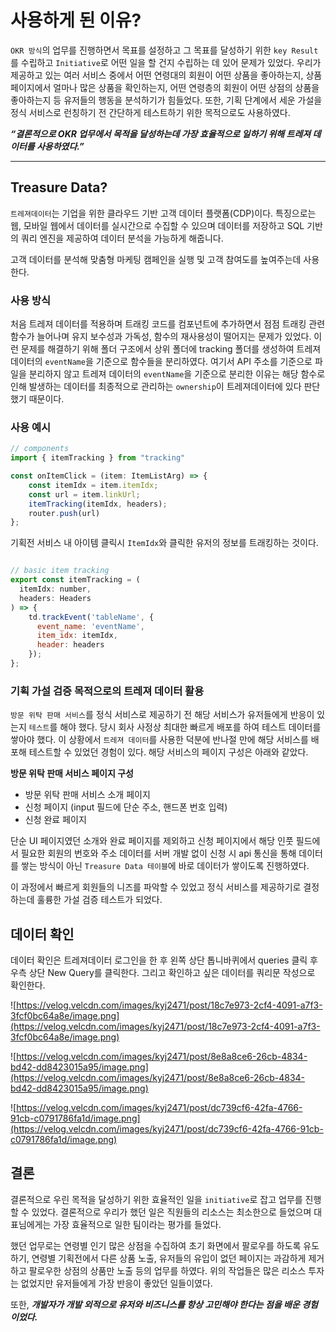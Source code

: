 # 사용하게 된 이유?

`OKR 방식`의 업무를 진행하면서 목표를 설정하고 그 목표를 달성하기 위한 `key Result`를 수립하고 `Initiative`로 어떤 일을 할 건지 수립하는 데 있어 문제가 있었다. 우리가 제공하고 있는 여러 서비스 중에서 어떤 연령대의 회원이 어떤 상품을 좋아하는지, 상품 페이지에서 얼마나 많은 상품을 확인하는지, 어떤 연령층의 회원이 어떤 상점의 상품을 좋아하는지 등 유저들의 행동을 분석하기가 힘들었다. 또한, 기획 단계에서 세운 가설을 정식 서비스로 런칭하기 전 간단하게 테스트하기 위한 목적으로도 사용하였다.

_**“결론적으로 OKR 업무에서 목적을 달성하는데 가장 효율적으로 일하기 위해 트레져 데이터를 사용하였다.”**_

---

## Treasure Data?

`트레져데이터`는 기업을 위한 클라우드 기반 고객 데이터 플랫폼(CDP)이다. 특징으로는 웹, 모바일 웹에서 데이터를 실시간으로 수집할 수 있으며 데이터를 저장하고 SQL 기반의 쿼리 엔진을 제공하여 데이터 분석을 가능하게 해줍니다.

고객 데이터를 분석해 맞춤형 마케팅 캠페인을 실행 및 고객 참여도를 높여주는데 사용한다.

### 사용 방식

처음 트레져 데이터를 적용하며 트래킹 코드를 컴포넌트에 추가하면서 점점 트래킹 관련 함수가 늘어나며 유지 보수성과 가독성, 함수의 재사용성이 떨어지는 문제가 있었다. 이런 문제를 해결하기 위해 폴더 구조에서 상위 폴더에 tracking 폴더를 생성하여 트레져 데이터의 `eventName`을 기준으로 함수들을 분리하였다. 여기서 API 주소를 기준으로 파일을 분리하지 않고 트레져 데이터의 `eventName`을 기준으로 분리한 이유는 해당 함수로 인해 발생하는 데이터를 최종적으로 관리하는 `ownership`이 트레져데이터에 있다 판단했기 때문이다.

### 사용 예시

```jsx
// components
import { itemTracking } from "tracking"

const onItemClick = (item: ItemListArg) => {
    const itemIdx = item.itemIdx;
    const url = item.linkUrl;
    itemTracking(itemIdx, headers);
    router.push(url)
};

```

기획전 서비스 내 아이템 클릭시 `ItemIdx`와 클릭한 유저의 정보를 트래킹하는 것이다.

```jsx

// basic item tracking
export const itemTracking = (
  itemIdx: number,
  headers: Headers
) => {
    td.trackEvent('tableName', {
      event_name: 'eventName',
      item_idx: itemIdx,
      header: headers
    });
};

```

### 기획 가설 검증 목적으로의 트레져 데이터 활용

`방문 위탁 판매 서비스`를 정식 서비스로 제공하기 전 해당 서비스가 유저들에게 반응이 있는지 `테스트`를 해야 했다. 당시 회사 사정상 최대한 빠르게 배포를 하여 테스트 데이터를 쌓아야 했다. 이 상황에서 `트레져 데이터`를 사용한 덕분에 반나절 만에 해당 서비스를 배포해 테스트할 수 있었던 경험이 있다. 해당 서비스의 페이지 구성은 아래와 같았다.

**방문 위탁 판매 서비스 페이지 구성**

- 방문 위탁 판매 서비스 소개 페이지
- 신청 페이지 (input 필드에 단순 주소, 핸드폰 번호 입력)
- 신청 완료 페이지

단순 UI 페이지였던 소개와 완료 페이지를 제외하고 신청 페이지에서 해당 인풋 필드에서 필요한 회원의 번호와 주소 데이터를 서버 개발 없이 신청 시 api 통신을 통해 데이터를 쌓는 방식이 아닌 `Treasure Data 테이블`에 바로 데이터가 쌓이도록 진행하였다.

이 과정에서 빠르게 회원들의 니즈를 파악할 수 있었고 정식 서비스를 제공하기로 결정하는데 훌륭한 가설 검증 테스트가 되었다.

## 데이터 확인

데이터 확인은 트레져데이터 로그인을 한 후 왼쪽 상단 톱니바퀴에서 queries 클릭 후 우측 상단 New Query를 클릭한다. 그리고 확인하고 싶은 데이터를 쿼리문 작성으로 확인한다.

![https://velog.velcdn.com/images/kyj2471/post/18c7e973-2cf4-4091-a7f3-3fcf0bc64a8e/image.png](https://velog.velcdn.com/images/kyj2471/post/18c7e973-2cf4-4091-a7f3-3fcf0bc64a8e/image.png)

![https://velog.velcdn.com/images/kyj2471/post/8e8a8ce6-26cb-4834-bd42-dd8423015a95/image.png](https://velog.velcdn.com/images/kyj2471/post/8e8a8ce6-26cb-4834-bd42-dd8423015a95/image.png)

![https://velog.velcdn.com/images/kyj2471/post/dc739cf6-42fa-4766-91cb-c0791786fa1d/image.png](https://velog.velcdn.com/images/kyj2471/post/dc739cf6-42fa-4766-91cb-c0791786fa1d/image.png)

## 결론

결론적으로 우린 목적을 달성하기 위한 효율적인 일을 `initiative`로 잡고 업무를 진행할 수 있었다. 결론적으로 우리가 했던 일은 직원들의 리소스는 최소한으로 들었으며 대표님에게는 가장 효율적으로 일한 팀이라는 평가를 들었다.

했던 업무로는 연령별 인기 많은 상점을 수집하여 초기 화면에서 팔로우를 하도록 유도하기, 연령별 기획전에서 다른 상품 노출, 유저들의 유입이 없던 페이지는 과감하게 제거하고 팔로우한 상점의 상품만 노출 등의 업무를 하였다. 위의 작업들은 많은 리소스 투자는 없었지만 유저들에게 가장 반응이 좋았던 일들이였다.

또한, _**개발자가 개발 외적으로 유저와 비즈니스를 항상 고민해야 한다는 점을 배운 경험이었다.**_